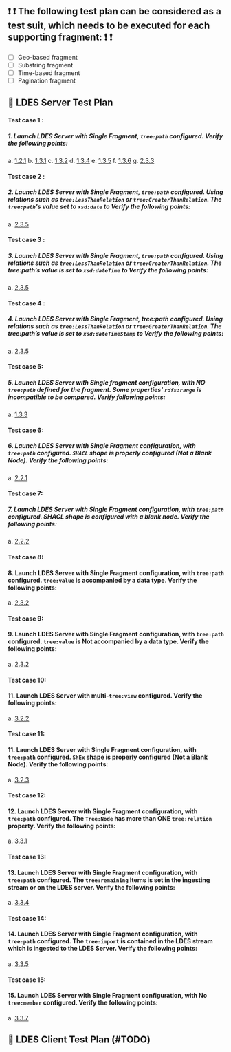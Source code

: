 

##  ❗️ ❗️ The following test plan can be considered as a test suit, which needs to be executed for each supporting fragment: ❗️ ❗

 - [ ] Geo-based fragment 
 - [ ] Substring fragment 
 - [ ] Time-based fragment
 - [ ] Pagination fragment
 
## 🌈 LDES Server Test Plan
#### Test case 1 : 
#####  1.	Launch LDES Server with Single Fragment,  `tree:path` configured. Verify the following points:
a.	[1.2.1](./TreeSpecConformancePoints.md#121-when-the-current-page-is-a-treenode-there-must-be-a-property-linking-the-current-page-url-to-the-uri-of-the-treecollection) 
b.	[1.3.1](./TreeSpecConformancePoints.md#131-a-treerelation-must-have-one-treenode-object-of-the-type-treenode)
c.	[1.3.2](./TreeSpecConformancePoints.md#132-the-result-of-the-evaluation-of-the-treepath-is-the-value-that-must-be-compared-to-the-treevalue)
d.	[1.3.4](./TreeSpecConformancePoints.md#134-when-the-only-type-given-for-a-certain-relation-is-treerelation-then-the-client-must-dereference-all-of-the-nodes)
e.	[1.3.5](./TreeSpecConformancePoints.md#135-the-strings-must-then-be-compared-according-to-case-sensitive-unicode-ordering)
f.	[1.3.6](./TreeSpecConformancePoints.md#136-when-using-treegeospatiallycontainsrelation-the-treepath-must-refer-to-a-literal-containing-a-wkt-string-such-as-geosparqlaswkt)
g.	[2.3.3](./TreeSpecConformancePoints.md#233-every-treerelation-should-have-a-treepath-indicating-the-path-from-the-member-to-the-object-on-which-the-treerelation-applies)

#### Test case 2 : 
##### 2.	Launch LDES Server with Single Fragment,  `tree:path` configured. Using relations such as `tree:LessThanRelation` or `tree:GreaterThanRelation`. The `tree:path`'s value set to `xsd:date` to Verify the following points:
a.	[2.3.5](./TreeSpecConformancePoints.md#235-when-using-relations-such-as-treelessthanrelation-or-treegreaterthanrelation-the-time-literals-need-to-be-compared-according-to-these-3-possible-data-types-xsddate-xsddatetime-or-xsddatetimestamp)

####  Test case 3 : 
##### 3.	Launch LDES Server with Single Fragment, `tree:path` configured. Using relations such as `tree:LessThanRelation` or `tree:GreaterThanRelation`. The tree:path’s value is set to `xsd:dateTime` to Verify the following points:
a.	[2.3.5](./TreeSpecConformancePoints.md#235-when-using-relations-such-as-treelessthanrelation-or-treegreaterthanrelation-the-time-literals-need-to-be-compared-according-to-these-3-possible-data-types-xsddate-xsddatetime-or-xsddatetimestamp)

####  Test case 4 : 
##### 4.	Launch LDES Server with Single Fragment, tree:path configured. Using relations such as `tree:LessThanRelation` or `tree:GreaterThanRelation`. The tree:path’s value is set to `xsd:dateTimeStamp` to Verify the following points:
a.	[2.3.5](./TreeSpecConformancePoints.md#235-when-using-relations-such-as-treelessthanrelation-or-treegreaterthanrelation-the-time-literals-need-to-be-compared-according-to-these-3-possible-data-types-xsddate-xsddatetime-or-xsddatetimestamp)

####  Test case 5:
##### 5.	Launch LDES Server with Single fragment configuration, with NO `tree:path` defined for the fragment. Some properties' `rdfs:range` is incompatible to be compared. Verify following points:
a.	[1.3.3](./TreeSpecConformancePoints.md#133-when-no-treepath-is-defined-the-treevalue-must-be-compared-to-all-members-triples-that-can-be-compared-to-the-treevalue-as-defined-by-the-type-of-the-relation-or-when-no-members-or-collection-are-defined-on-every-triple-in-the-page-when-due-to-rdfsrange-incompatibility-the-object-can%20not-be-compared-the-object-will-not-be-considered-for-comparison)
####  Test case 6: 
#####  6.	Launch LDES Server with Single Fragment configuration, with `tree:path` configured. `SHACL` shape is properly configured (Not a Blank Node). Verify the following points:
a.	[2.2.1](./TreeSpecConformancePoints.md#231-the-treerelations-treevalue-should-be-set)
####  Test case 7:
#####  7.	Launch LDES Server with Single Fragment configuration, with `tree:path` configured. SHACL shape is configured with a blank node. Verify the following points:
a.	[2.2.2](./TreeSpecConformancePoints.md#222-note-the-shape-can-be-a-blank-node-or-a-named-node-on-which-you-should-follow-your-nose-when-it-is-defined-at-a-different-http-url)
####  Test case 8:
#### 8.	Launch LDES Server with Single Fragment configuration, with `tree:path` configured. `tree:value` is accompanied by a data type. Verify the following points:
a.	[2.3.2](./TreeSpecConformancePoints.md#232-the-object-of-treevalue-should-be-accompanied-by-a-data-type-when-it-is-a-literal-value)
#### Test case 9:
#### 9.	Launch LDES Server with Single Fragment configuration, with `tree:path` configured. `tree:value` is Not accompanied by a data type. Verify the following points:
a.	[2.3.2](./TreeSpecConformancePoints.md#232-the-object-of-treevalue-should-be-accompanied-by-a-data-type-when-it-is-a-literal-value)
#### Test case 10:
#### 11.	Launch LDES Server with multi-`tree:view` configured. Verify the following points:
a.	[3.2.2](./TreeSpecConformancePoints.md#322-multiple-treeview-links-may-be-provided)

#### Test case 11:

#### 11.	Launch LDES Server with Single Fragment configuration, with `tree:path` configured. `ShEx` shape is properly configured (Not a Blank Node). Verify the following points:
a.	[3.2.3](./TreeSpecConformancePoints.md#323-note-for-compatibility-with-the-solid-specifications-a-shex-shape-may-also-be-given-see-the-chapter-on-compatibility-bellow)

#### Test case 12:
#### 12.	Launch LDES Server with Single Fragment configuration, with `tree:path` configured. The `Tree:Node` has more than ONE `tree:relation` property. Verify the following points:
a.	[3.3.1](./TreeSpecConformancePoints.md#331-a-treenode-element-may-have-one-or-more-treerelation-properties)

#### Test case 13:
#### 13.	Launch LDES Server with Single Fragment configuration, with `tree:path` configured. The `tree:remaining` Items is set in the ingesting stream or on the LDES server. Verify the following points:
a.	[3.3.4](./TreeSpecConformancePoints.md#334-every-treerelation-may-provide-a-treeremainingitems)

#### Test case 14:
#### 14.	Launch LDES Server with Single Fragment configuration, with `tree:path` configured. The `tree:import` is contained in the LDES stream which is ingested to the LDES Server. Verify the following points:
a.	[3.3.5](./TreeSpecConformancePoints.md#335-a-client-may-use-treeremainingitems-to-estimate-the-completeness-of-the-downloaded-elements-to-the-end-user)

#### Test case 15:
#### 15.	Launch LDES Server with Single Fragment configuration, with No `tree:member` configured. Verify the following points:
a.	[3.3.7](./TreeSpecConformancePoints.md#337-when-there-are-no-treemembers-andor-no-treecollection-defined-then-the-treepath-refers-to-a-pattern-that-can-start-from-every-triple-in-the-page)

## 🌈 LDES Client Test Plan (#TODO)
